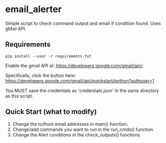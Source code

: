 # email_alerter
Simple script to check command output and email if condition found. Uses gMail API.

## Requirements
```
pip install --user -r requirements.txt
```
Enable the gmail API at: https://developers.google.com/gmail/api/

Specifically, click the button here:
https://developers.google.com/gmail/api/quickstart/python?authuser=1

You MUST save the credentials as 'credentials.json' in the same directory as this script.

## Quick Start (what to modify)
1. Change the to/from email addresses in main() function.
2. Change/add commands you want to run in the run_cmds() function.
3. Change the Alert conditions in the check_outputs() functions.
